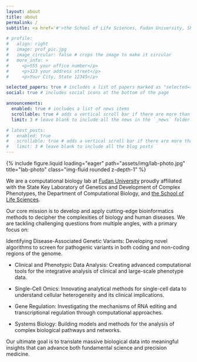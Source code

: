 ```yaml
---
layout: about
title: about
permalink: /
subtitle: <a href='#'>the School of Life Sciences, Fudan University, Shanghai, China</a>

# profile:
#   align: right
#   image: prof_pic.jpg
#   image_circular: false # crops the image to make it circular
#   more_info: >
#     <p>555 your office number</p>
#     <p>123 your address street</p>
#     <p>Your City, State 12345</p>

selected_papers: true # includes a list of papers marked as "selected={true}"
social: true # includes social icons at the bottom of the page

announcements:
  enabled: true # includes a list of news items
  scrollable: true # adds a vertical scroll bar if there are more than 3 news items
  limit: 3 # leave blank to include all the news in the `_news` folder

# latest_posts:
#   enabled: true
#   scrollable: true # adds a vertical scroll bar if there are more than 3 new posts items
#   limit: 3 # leave blank to include all the blog posts
---
```



<div class="row">
    <div class="col-sm mt-3 mt-md-0">
        {% include figure.liquid loading="eager" path="assets/img/lab-photo.jpg" title="lab-photo" class="img-fluid rounded z-depth-1" %}
    </div>
</div>

We are a computational biology lab at [Fudan University](https://www.fudan.edu.cn/) proudly affiliated with the State Key Laboratory of Genetics and Development of Complex Phenotypes, the Department of Computational Biology, and [the School of Life Sciences](https://life.fudan.edu.cn/).

Our core mission is to develop and apply cutting-edge bioinformatics methods to decipher the complexities of biology and human diseases. We are tackling challenging questions from multiple angles, with a primary focus on:

Identifying Disease-Associated Genetic Variants: Developing novel algorithms to screen for pathogenic variants in both coding and non-coding regions of the genome.

- Clinical and Phenotypic Data Analysis: Creating advanced computational tools for the integrative analysis of clinical and large-scale phenotype data.

- Single-Cell Omics: Innovating analytical methods for single-cell data to understand cellular heterogeneity and its clinical implications.

- Gene Regulation: Investigating the mechanisms of RNA editing and transcriptional regulation through computational approaches.

- Systems Biology: Building models and methods for the analysis of complex biological pathways and networks.

Our ultimate goal is to translate massive biological data into meaningful insights that can advance both fundamental science and precision medicine.